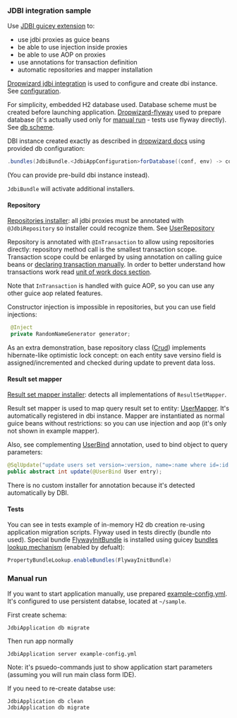 ### JDBI integration sample

Use [JDBI guicey extension](https://github.com/xvik/dropwizard-guicey/tree/master/guicey-jdbi) to:
* use jdbi proxies as guice beans
* be able to use injection inside proxies
* be able to use AOP on proxies
* use annotations for transaction definition
* automatic repositories and mapper installation

[Dropwizard jdbi integration](http://www.dropwizard.io/1.0.5/docs/manual/jdbi.html) is used to configure 
and create dbi instance. See [configuration](src/main/java/ru/vyarus/dropwizard/guice/examples/JdbiAppConfiguration.java).

For simplicity, embedded H2 database used.
Database scheme must be created before launching application. 
[Dropwizard-flyway](https://github.com/dropwizard/dropwizard-flyway) used to prepare database (it's actually used only for [manual run](#manual-run) - 
tests use flyway directly). See [db scheme](src/main/resources/db/migration/V1__setup.sql). 
 

DBI instance created exactly as described in [dropwizard docs](http://www.dropwizard.io/1.0.5/docs/manual/jdbi.html) 
using provided db configuration:

```java
.bundles(JdbiBundle.<JdbiAppConfiguration>forDatabase((conf, env) -> conf.getDatabase()))
```

(You can provide pre-build dbi instance instead).

`JdbiBundle` will activate additional installers.

#### Repository

[Repositories installer](https://github.com/xvik/dropwizard-guicey/tree/master/guicey-jdbi#repository): all jdbi proxies must be annotated with `@JdbiRepository` so installer could recognize them.
See [UserRepository](src/main/java/ru/vyarus/dropwizard/guice/examples/repository/UserRepository.java) 

Repository is annotated with `@InTransaction` to allow using repositories directly: repository method call is the smallest transaction scope. 
Transaction scope could be enlarged by using annotation on calling guice beans or 
[declaring transaction manually](https://github.com/xvik/dropwizard-guicey/tree/master/guicey-jdbi#manual-transaction-definition).
In order to better understand how transactions work read [unit of work docs section](https://github.com/xvik/dropwizard-guicey/tree/master/guicey-jdbi#unit-of-work).

Note that `InTransaction` is handled with guice AOP, so you can use any other guice aop related features.

Constructor injection is impossible in repositories, but you can use field injections:

```java
 @Inject
 private RandomNameGenerator generator;
```


As an extra demonstration, base repository class ([Crud](src/main/java/ru/vyarus/dropwizard/guice/examples/repository/Crud.java)) 
implements hibernate-like optimistic lock concept: on each entity save versino field is assigned/incremented and 
checked during update to prevent data loss. 

#### Result set mapper

[Result set mapper installer](https://github.com/xvik/dropwizard-guicey/tree/master/guicey-jdbi#result-set-mapper): detects all implementations of `ResultSetMapper`.

Result set mapper is used to map query result set to entity: [UserMapper](src/main/java/ru/vyarus/dropwizard/guice/examples/repository/mapper/UserMapper.java).
It's automatically registered in dbi instance. Mapper are instantiated as normal guice beans without restrictions: so you can use injection and aop 
(it's only not shown in example mapper).

Also, see complementing [UserBind](src/main/java/ru/vyarus/dropwizard/guice/examples/repository/mapper/bind/UserBind.java) 
annotation, used to bind object to query parameters:

```java
@SqlUpdate("update users set version=:version, name=:name where id=:id and version=:version - 1")
public abstract int update(@UserBind User entry);
```

There is no custom installer for annotation because it's detected automatically by DBI.  

#### Tests

You can see in tests example of in-memory H2 db creation re-using application migration scripts. Flyway used in tests directly (bundle nto used).
Special bundle [FlywayInitBundle](src/test/groovy/ru/vyarus/dropwizard/guice/examples/util/FlywayInitBundle.groovy) is installed using
guicey [bundles lookup mechanism](https://github.com/xvik/dropwizard-guicey#bundle-lookup) (enabled by defualt):

```groovy
PropertyBundleLookup.enableBundles(FlywayInitBundle)
```

### Manual run

If you want to start application manually, use prepared [example-config.yml](example-config.yml). It's configured to use persistent databse, located at `~/sample`.

First create schema:
```
JdbiApplication db migrate
```

Then run app normally

```
JdbiApplication server example-config.yml
```

Note: it's psuedo-commands just to show application start parameters (assuming you will run main class form IDE).
 
If you need to re-create databse use:
```
JdbiApplication db clean
JdbiApplication db migrate
```
